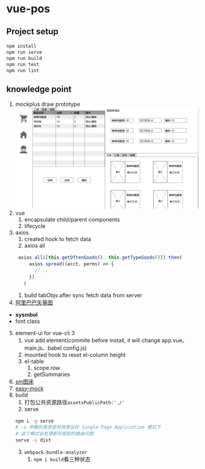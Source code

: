 # vue-pos

## Project setup
```
npm install
npm run serve
npm run build
npm run test
npm run lint
```

## knowledge point
1. mockplus draw prototype
![](./doc/images/page.png)
2. vue
   1. encapsulate child/parent components
   2. lifecycle
3. axios
   1. created hook to fetch data
   2. axios all
   ```javascript
    axios.all([this.getOftenGoods(), this.getTypeGoods()]).then(
        axios.spread((acct, perms) => {
          //...
        })
      )
   ```
   1. build tabObjs after sync fetch data from server
4. [阿里巴巴矢量图](https://www.iconfont.cn/)
  - **sysmbol**
  - font class
5. element-ui for vue-cli 3
   1. vue add element(commite before install, it will change app.vue、main.js、babel.config.js)
   2. mounted hook to reset el-column height
   3. el-table
      1. scope.row
      2. getSummaries
6. [sm图床](https://sm.ms/)
7. [easy-mock](https://www.easy-mock.com)
8.  build
    1. 打包公共资源路径`assetsPublicPath:'./'`
    2. serve
    ```bash
    npm i -g serve
    # -s 参数的意思是将其架设在 Single-Page Application 模式下
    # 这个模式会处理即将提到的路由问题
    serve -s dist
    ```
    3. `webpack-bundle-analyzer`
       1. `npm i build`看三种状态